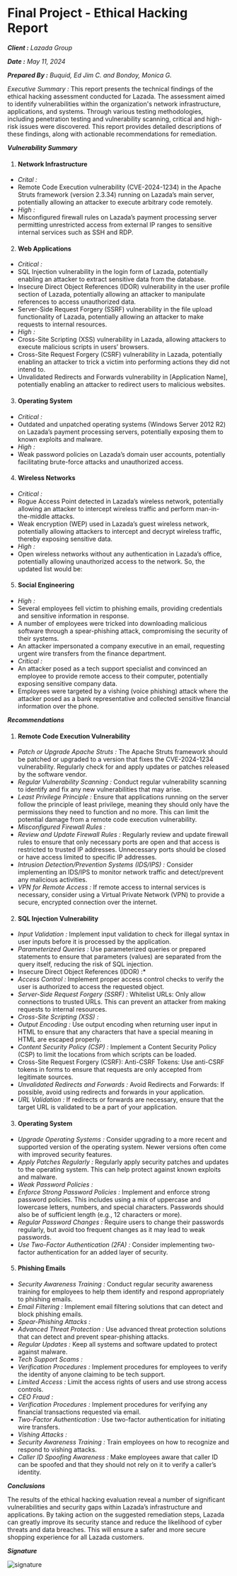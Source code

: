 # Final Project - Ethical Hacking Report
_**Client :**_ *Lazada Group*

_**Date :**_ *May 11, 2024*

_**Prepared By :**_ *Buquid, Ed Jim C. and Bondoy, Monica G.*

_*Executive Summary :*_ This report presents the technical findings of the ethical hacking assessment
conducted for Lazada. The assessment aimed to identify vulnerabilities within the
organization's network infrastructure, applications, and systems. Through various testing methodologies,
including penetration testing and vulnerability scanning, critical and high-risk issues were discovered.
This report provides detailed descriptions of these findings, along with actionable recommendations for
remediation.

_**Vulnerability Summary**_
1.  #### Network Infrastructure ####

* *Crital :*
* Remote Code Execution vulnerability (CVE-2024-1234) in the Apache Struts framework (version 2.3.34) running on Lazada’s main server, potentially allowing an attacker to execute arbitrary code remotely.
* *High :*
* Misconfigured firewall rules on Lazada’s payment processing server permitting unrestricted access from external IP ranges to sensitive internal services such as SSH and RDP.

2.  #### Web Applications ####
   
* *Critical :*
* SQL Injection vulnerability in the login form of Lazada, potentially enabling an attacker to extract sensitive data from the database.
* Insecure Direct Object References (IDOR) vulnerability in the user profile section of Lazada, potentially allowing an attacker to manipulate references to access unauthorized data.
* Server-Side Request Forgery (SSRF) vulnerability in the file upload functionality of Lazada, potentially allowing an attacker to make requests to internal resources.
* *High :*
* Cross-Site Scripting (XSS) vulnerability in Lazada, allowing attackers to execute malicious scripts in users’ browsers.
* Cross-Site Request Forgery (CSRF) vulnerability in Lazada, potentially enabling an attacker to trick a victim into performing actions they did not intend to.
* Unvalidated Redirects and Forwards vulnerability in [Application Name], potentially enabling an attacker to redirect users to malicious websites.



3.  #### Operating System ####

* *Critical :*
* Outdated and unpatched operating systems (Windows Server 2012 R2) on Lazada’s payment processing servers, potentially exposing them to known exploits and malware.
* *High :*
*  Weak password policies on Lazada’s domain user accounts, potentially facilitating brute-force attacks and unauthorized access.


4.  #### Wireless Networks ####

* *Critical :*
* Rogue Access Point detected in Lazada’s wireless network, potentially allowing an attacker to intercept wireless traffic and perform man-in-the-middle attacks.
* Weak encryption (WEP) used in Lazada’s guest wireless network, potentially allowing attackers to intercept and decrypt wireless traffic, thereby exposing sensitive data.
* *High :*
* Open wireless networks without any authentication in Lazada’s office, potentially allowing unauthorized access to the network.
So, the updated list would be:

5.  #### Social Engineering ####

* *High :*
* Several employees fell victim to phishing emails, providing credentials and sensitive information in response.
* A number of employees were tricked into downloading malicious software through a spear-phishing attack, compromising the security of their systems.
* An attacker impersonated a company executive in an email, requesting urgent wire transfers from the finance department.
* *Critical :*
* An attacker posed as a tech support specialist and convinced an employee to provide remote access to their computer, potentially exposing sensitive company data.
* Employees were targeted by a vishing (voice phishing) attack where the attacker posed as a bank representative and collected sensitive financial information over the phone.
   
_**Recommendations**_

1. #### Remote Code Execution Vulnerability ####
   
* *Patch or Upgrade Apache Struts :* The Apache Struts framework should be patched or upgraded to a version that fixes the CVE-2024-1234 vulnerability. Regularly check for and apply updates or patches released by the software vendor.
* *Regular Vulnerability Scanning :* Conduct regular vulnerability scanning to identify and fix any new vulnerabilities that may arise.
* *Least Privilege Principle :* Ensure that applications running on the server follow the principle of least privilege, meaning they should only have the permissions they need to function and no more. This can limit the potential damage from a remote code execution vulnerability.
* *Misconfigured Firewall Rules :*
* *Review and Update Firewall Rules :* Regularly review and update firewall rules to ensure that only necessary ports are open and that access is restricted to trusted IP addresses. Unnecessary ports should be closed or have access limited to specific IP addresses.
* *Intrusion Detection/Prevention Systems (IDS/IPS) :* Consider implementing an IDS/IPS to monitor network traffic and detect/prevent any malicious activities.
* *VPN for Remote Access :* If remote access to internal services is necessary, consider using a Virtual Private Network (VPN) to provide a secure, encrypted connection over the internet.

2.  #### SQL Injection Vulnerability ####

* *Input Validation :* Implement input validation to check for illegal syntax in user inputs before it is processed by the application.
* *Parameterized Queries :* Use parameterized queries or prepared statements to ensure that parameters (values) are separated from the query itself, reducing the risk of SQL injection.
* Insecure Direct Object References (IDOR) :*
* *Access Control :*  Implement proper access control checks to verify the user is authorized to access the requested object.
* *Server-Side Request Forgery (SSRF) :* Whitelist URLs: Only allow connections to trusted URLs. This can prevent an attacker from making requests to internal resources.
* *Cross-Site Scripting (XSS) :*
* *Output Encoding :* Use output encoding when returning user input in HTML to ensure that any characters that have a special meaning in HTML are escaped properly.
* *Content Security Policy (CSP) :* Implement a Content Security Policy (CSP) to limit the locations from which scripts can be loaded.
* Cross-Site Request Forgery (CSRF): Anti-CSRF Tokens: Use anti-CSRF tokens in forms to ensure that requests are only accepted from legitimate sources.
* *Unvalidated Redirects and Forwards :* Avoid Redirects and Forwards: If possible, avoid using redirects and forwards in your application.
* *URL Validation :* If redirects or forwards are necessary, ensure that the target URL is validated to be a part of your application.

3.  #### Operating System ####
   
* *Upgrade Operating Systems :* Consider upgrading to a more recent and supported version of the operating system. Newer versions often come with improved security features.
*  *Apply Patches Regularly :* Regularly apply security patches and updates to the operating system. This can help protect against known exploits and malware.
* *Weak Password Policies :*
* *Enforce Strong Password Policies :* Implement and enforce strong password policies. This includes using a mix of uppercase and lowercase letters, numbers, and special characters. Passwords should also be of sufficient length (e.g., 12 characters or more).
* *Regular Password Changes :* Require users to change their passwords regularly, but avoid too frequent changes as it may lead to weak passwords.
* *Use Two-Factor Authentication (2FA) :* Consider implementing two-factor authentication for an added layer of security.

5.  #### Phishing Emails ####

* *Security Awareness Training :* Conduct regular security awareness training for employees to help them identify and respond appropriately to phishing emails.
* *Email Filtering :* Implement email filtering solutions that can detect and block phishing emails.
* *Spear-Phishing Attacks :*
* *Advanced Threat Protection :* Use advanced threat protection solutions that can detect and prevent spear-phishing attacks.
* *Regular Updates :* Keep all systems and software updated to protect against malware.
* *Tech Support Scams :*
* *Verification Procedures :* Implement procedures for employees to verify the identity of anyone claiming to be tech support.
* *Limited Access :* Limit the access rights of users and use strong access controls.
* *CEO Fraud :*
* *Verification Procedures :* Implement procedures for verifying any financial transactions requested via email.
* *Two-Factor Authentication :* Use two-factor authentication for initiating wire transfers.
* *Vishing Attacks :*
* *Security Awareness Training :* Train employees on how to recognize and respond to vishing attacks.
* *Caller ID Spoofing Awareness :* Make employees aware that caller ID can be spoofed and that they should not rely on it to verify a caller’s identity.

_**Conclusions**_

The results of the ethical hacking evaluation reveal a number of significant vulnerabilities and security gaps within Lazada’s infrastructure and applications. By taking action on the suggested remediation steps, Lazada can greatly improve its security stance and reduce the likelihood of cyber threats and data breaches. This will ensure a safer and more secure shopping experience for all Lazada customers.

_**Signature**_

![signature](image.png)
